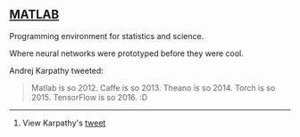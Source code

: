## [MATLAB](#matlab)

Programming environment for statistics and science.

Where neural networks were prototyped before they were cool.

Andrej Karpathy tweeted:

> Matlab is so 2012. Caffe is so 2013. Theano is so 2014. Torch is so 2015. TensorFlow is so 2016. :D

---

1. View Karpathy's [tweet](https://twitter.com/karpathy/status/829421615532240897)